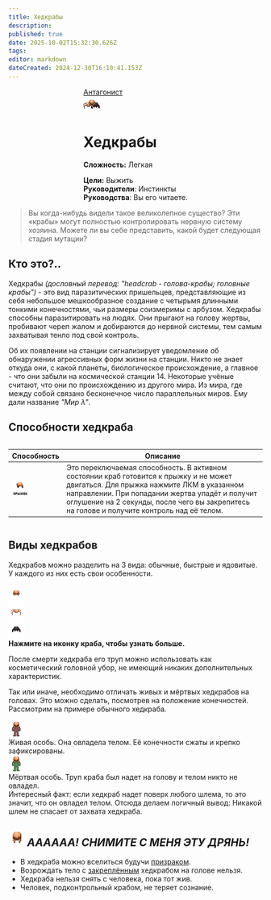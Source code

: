 ```yaml
---
title: Хедкрабы
description: 
published: true
date: 2025-10-02T15:32:30.626Z
tags: 
editor: markdown
dateCreated: 2024-12-30T16:10:41.153Z
---
```


<div style="display: flex; justify-content: center;">
<div class="roles-passport antag">
  <div class="title antag"><a href="/roles/antagonists">Антагонист</a></div>
  <div>
    <div><div><img src="/roles/headcrabs.png"></div></div>
  <div><div>
    <h1>Хедкрабы</h1>
    <p><strong>Сложность:</strong> Легкая</p>
    <strong>Цели:</strong> Выжить<br>
    <b>Руководители</b>:  Инстинкты<br>
    <b>Руководства</b>: Вы его читаете.
  </div></div>
  </div>
</div>
</div>

> Вы когда-нибудь видели такое великолепное существо? Эти «крабы» могут полностью контролировать нервную систему хозяина. Можете ли вы себе представить, какой будет следующая стадия мутации?

## Кто это?..

Хедкрабы <i>(дословный перевод: "headcrab - голова-крабы; головные крабы")</i> - это вид паразитических пришельцев, представляющие из себя небольшое мешкообразное создание с четырьмя длинными тонкими конечностями, чьи размеры соизмеримы с арбузом. Хедкрабы способны паразитировать на людях. Они прыгают на голову жертвы, пробивают череп жалом и добираются до нервной системы, тем самым захватывая тенло под свой контроль.

Об их появлении на станции сигнализирует уведомление об обнаружении агрессивных форм жизни на станции. Никто не знает откуда они, с какой планеты, биологическое происхождение, а главное - что они забыли на космической станции 14. Некоторые учёные считают, что они по происхождению из другого мира. Из мира, где между собой связано бесконечное число параллельных миров. Ему дали название <i>"Мир λ"</i>.

## Способности хедкраба
<center style="overflow-x: auto">
  <table class="ant">
    <thead>
      <tr>
        <th>Способность
        <th>Описание
      </tr>
    </thead>
    <tbody>
      <tr>
        <td><img src="/roles/headcrabs/headcrab-skill.gif"></td>
        <td>Это переключаемая способность. В активном состоянии краб готовится к прыжку и не может двигаться. Для прыжка нажмите ЛКМ в указанном направлении. При попадании жертва упадёт и получит оглушение на 2 секунды, после чего вы закрепитесь на голове и получите контроль над её телом.</td>
      </tr>
    </tbody>
  </table>
</center>

## Виды хедкрабов
Хедкрабов можно разделить на 3 вида: обычные, быстрые и ядовитые. У каждого из них есть свои особенности.



<p></p>
<div id="main-crab">
  <div id="stupid-crabs">
 		<div class="passive-crab"><img id="def-crab" src="/roles/headcrabs/headcrab-beautiful.png"></div>
  	<div class="passive-crab"><img id="fast-crab" src="/roles/headcrabs/headcrab-fast.png"></div>
  	<div class="passive-crab"><img id="poison-crab" src="/roles/headcrabs/headcrab-poison.png"></div>
  </div>
 	<div id="big-brain-crab">
    <div id="crabs-info"><strong>Нажмите на иконку краба, чтобы узнать больше.</strong></div>
    <div id="def-crab-text" style="display: none;"><b id="default-name">ОБЫЧНЫЙ ХЕДКРАБ</b><strong><p>Они бежевого окраса. По своей сути ничем не выделяются от других видов своего рода. Зато они красивые.</strong></div>
  	<div id="fast-crab-text" style="display: none;"><b id="fast-name">БЫСТРЫЙ ХЕДКРАБ</b><strong><p>Они бежевого окраса. Отличаются увеличенной скоростью передвижения благодаря длинным конечностям.</strong></div>
  	<div id="poison-crab-text" style="display: none;"><b id="poizon-name">ЯДОВИТЫЙ ХЕДКРАБ</b><strong><p>Они чёрного цвета. Наделены ядом, и помимо остальных паразитических способностей они наносят урон ядами хозяину.</strong></div>
  </div>
</div>
<p>



После смерти хедкраба его труп можно использовать как косметический головной убор, не имеющий никаких дополнительных характеристик. 
<p>Так или иначе, необходимо отличать живых и мёртвых хедкрабов на головах. Это можно сделать, посмотрев на положение конечностей. Рассмотрим на примере обычного хедкраба.</p>
<p>



<div id="who-is-who">
  <div id="first-crab">
    <div id="top-part">
      <div class="alive-crab" id="gif-crab">
        <img src="/roles/headcrabs/humacrab-alive.gif">
      </div>
    </div>
    <div class="bottom-part">
      <span>Живая особь. Она овладела телом. Её конечности сжаты и крепко зафиксированы.</span>
    </div>
  </div>
  <div id="second-crab">
    <div id="top-part">
      <div class="dead-crab" id="gif-crab">
        <img src="/roles/headcrabs/humacrab-dead.gif">
      </div>
    </div>
    <div class="bottom-part">
      <span>Мёртвая особь. Труп краба был надет на голову и телом никто не овладел.</span>
    </div>
  </div>
</div>
<div class="bottom-part">Интересный факт: если хедкраб надет поверх любого шлема, то это значит, что он овладел телом. Отсюда делаем логичный вывод: Никакой шлем не спасает от захвата хедкраба.</div>



## <img src="/roles/headcrabs/equipped-helmet.png" width="32" height="32"> <i>АААААА! СНИМИТЕ С МЕНЯ ЭТУ ДРЯНЬ!</i>
<ul>
	<li>В хедкраба можно вселиться будучи <a href="https://wiki.wwdp.ee/ru/roles/ghost">призраком</a>.
  <li>Возрождать тело с <u>закреплённым</u> хедкрабом на голове нельзя.
	<li>Хедкраба нельзя снять с человека, пока тот жив.
	<li>Человек, подконтрольный крабом, не теряет сознание.
</ul>

<div class="table"></div>